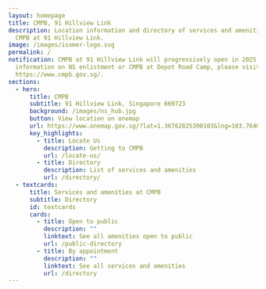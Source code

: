 ```yaml
---
layout: homepage
title: CMPB, 91 Hillview Link
description: Location information and directory of services and amenities at
  CMPB at 91 Hillview Link.
image: /images/isomer-logo.svg
permalink: /
notification: CMPB at 91 Hillview Link will progressively open in 2025. | For
  information on NS enlistment or CMPB at Depot Road Camp, please visit
  https://www.cmpb.gov.sg/.
sections:
  - hero:
      title: CMPB
      subtitle: 91 Hillview Link, Singapore 669723
      background: /images/ns_hub.jpg
      button: View location on onemap
      url: https://www.onemap.gov.sg/?lat=1.36762825300103&lng=103.764025830065
      key_highlights:
        - title: Locate Us
          description: Getting to CMPB
          url: /locate-us/
        - title: Directory
          description: List of services and amenities
          url: /directory/
  - textcards:
      title: Services and amenities at CMPB
      subtitle: Directory
      id: textcards
      cards:
        - title: Open to public
          description: ""
          linktext: See all amenities open to public
          url: /public-directory
        - title: By appointment
          description: ""
          linktext: See all services and amenities
          url: /directory
---
```

